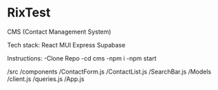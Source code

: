 # RixTest
CMS (Contact Management System)

Tech stack:
React
MUI
Express
Supabase 

Instructions: -Clone Repo
-cd cms
-npm i
-npm start

/src
  /components
    /ContactForm.js
    /ContactList.js
    /SearchBar.js
  /Models
    /client.js
    /queries.js
  /App.js